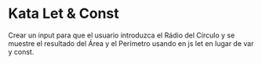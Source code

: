 # Kata Let & Const
Crear un input para que el usuario introduzca el Rádio del Círculo y se muestre el resultado del Área y el Perímetro usando en js let en lugar de var y const.
